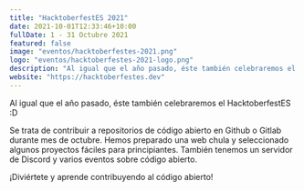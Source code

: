 ```yaml
---
title: "HacktoberfestES 2021"
date: 2021-10-01T12:33:46+10:00
fullDate: 1 - 31 Octubre 2021
featured: false
image: "eventos/hacktoberfestes-2021.png"
logo: "eventos/hacktoberfestes-2021-logo.png"
description: "Al igual que el año pasado, éste también celebraremos el HacktoberfestES :D ¡Diviértete y aprende contribuyendo al código abierto!"
website: "https://hacktoberfestes.dev"
---
```


Al igual que el año pasado, éste también celebraremos el HacktoberfestES :D

Se trata de contribuir a repositorios de código abierto en Github o Gitlab durante mes de octubre. Hemos preparado una web chula y seleccionado algunos proyectos fáciles para principiantes. También tenemos un servidor de Discord y varios eventos sobre código abierto.

¡Diviértete y aprende contribuyendo al código abierto!